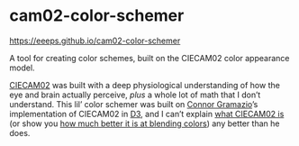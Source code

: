 # cam02-color-schemer

https://eeeps.github.io/cam02-color-schemer

A tool for creating color schemes, built on the CIECAM02 color appearance model.

[CIECAM02](https://en.wikipedia.org/wiki/CIECAM02) was built with a deep physiological understanding of how the eye and brain actually perceive, *plus* a whole lot of math that I don’t understand. This lil’ color schemer was built on [Connor Gramazio](gramaz.io)’s implementation of CIECAM02 in [D3](https://d3js.org), and I can’t explain [what CIECAM02 is](gramaz.io/d3-cam02/#ciecam02) (or show you [how much better it is at blending colors](http://gramaz.io/d3-cam02/#cam02vsLab)) any better than he does.
